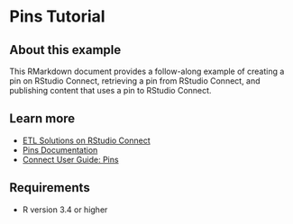# Pins Tutorial

## About this example

This RMarkdown document provides a follow-along example of creating a pin on RStudio Connect, retrieving a pin from RStudio Connect, and publishing content that uses a pin to RStudio Connect.


## Learn more

* [ETL Solutions on RStudio Connect](https://solutions.rstudio.com/examples/apps/output-file-etl/)
* [Pins Documentation](https://rstudio.github.io/pins/)
* [Connect User Guide: Pins](https://docs.rstudio.com/connect/user/pins/)

## Requirements

* R version 3.4 or higher

<!-- NOTE: this file is generated -->
